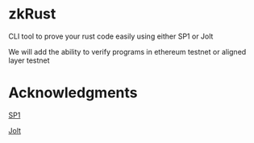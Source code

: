 # zkRust

CLI tool to prove your rust code easily using either SP1 or Jolt

We will add the ability to verify programs in ethereum testnet or aligned layer testnet

# Acknowledgments 

[SP1](https://github.com/succinctlabs/sp1.git)

[Jolt](https://github.com/a16z/jolt)
